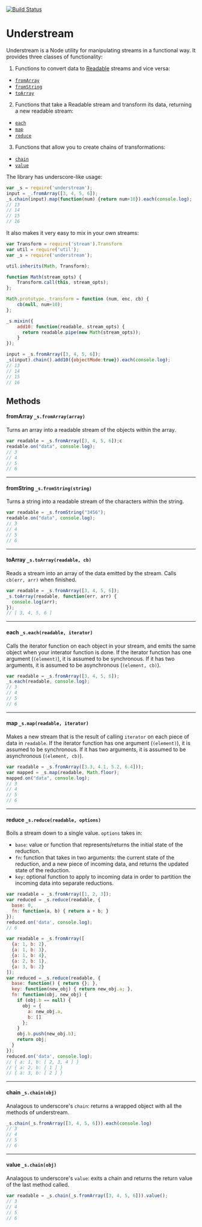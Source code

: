 [![Build Status](https://secure.travis-ci.org/Clever/understream.png)](http://travis-ci.org/Clever/understream)

# Understream

Understream is a Node utility for manipulating streams in a functional way.
It provides three classes of functionality:

1. Functions to convert data to [Readable](http://nodejs.org/api/stream.html#stream_class_stream_readable) streams and vice versa:
  * [`fromArray`](#fromArray)
  * [`fromString`](#fromArray)
  * [`toArray`](#toArray)

2. Functions that take a Readable stream and transform its data, returning a new readable stream:

  * [`each`](#each)
  * [`map`](#map)
  * [`reduce`](#map)


3. Functions that allow you to create chains of transformations:

  * [`chain`](#chain)
  * [`value`](#value)

The library has underscore-like usage:

```javascript
var _s = require('understream');
input = _.fromArray([3, 4, 5, 6]);
_s.chain(input).map(function(num) {return num+10}).each(console.log);
// 13
// 14
// 15
// 16
```

It also makes it very easy to mix in your own streams:

```javascript
var Transform = require('stream').Transform
var util = require('util');
var _s = require('understream');

util.inherits(Math, Transform);

function Math(stream_opts) {
    Transform.call(this, stream_opts);
};

Math.prototype._transform = function (num, enc, cb) {
    cb(null, num+10);
};

_s.mixin({
    add10: function(readable, stream_opts) {
      return readable.pipe(new Math(stream_opts));
    }
});

input = _s.fromArray([3, 4, 5, 6]);
_s(input).chain().add10({objectMode:true}).each(console.log);
// 13
// 14
// 15
// 16
```

## Methods

#### <a name="fromArray">fromArray</a> `_s.fromArray(array)`

Turns an array into a readable stream of the objects within the array.

```javascript
var readable = _s.fromArray([3, 4, 5, 6]);c
readable.on("data", console.log);
// 3
// 4
// 5
// 6
```

---
#### <a name="fromString">fromString</a> `_s.fromString(string)`

Turns a string into a readable stream of the characters within the string.

```javascript
var readable = _s.fromString("3456");
readable.on("data", console.log);
// 3
// 4
// 5
// 6
```

---
#### <a name="toArray">toArray</a> `_s.toArray(readable, cb)`

Reads a stream into an array of the data emitted by the stream.
Calls `cb(err, arr)` when finished.

```javascript
var readable = _s.fromArray([3, 4, 5, 6]);
_s.toArray(readable, function(err, arr) {
  console.log(arr);
});
// [ 3, 4, 5, 6 ]
```

---
#### <a name="each">each</a> `_s.each(readable, iterator)`

Calls the iterator function on each object in your stream, and emits the same object when your interator function is done.
If the iterator function has one argument (`(element)`), it is assumed to be synchronous.
If it has two arguments, it is assumed to be asynchronous (`(element, cb)`).

```javascript
var readable = _s.fromArray([3, 4, 5, 6]);
_s.each(readable, console.log);
// 3
// 4
// 5
// 6
```

---
#### <a name="map">map</a> `_s.map(readable, iterator)`

Makes a new stream that is the result of calling `iterator` on each piece of data in `readable`.
If the iterator function has one argument (`(element)`), it is assumed to be synchronous.
If it has two arguments, it is assumed to be asynchronous (`(element, cb)`).

```javascript
var readable = _s.fromArray([3.3, 4.1, 5.2, 6.4]));
var mapped = _s.map(readable, Math.floor);
mapped.on("data", console.log);
// 3
// 4
// 5
// 6
```

---
#### <a name="reduce">reduce</a> `_s.reduce(readable, options)`

Boils a stream down to a single value. `options` takes in:
* `base`: value or function that represents/returns the initial state of the reduction.
* `fn`: function that takes in two arguments: the current state of the reduction, and a new piece of incoming data, and returns the updated state of the reduction.
* `key`: optional function to apply to incoming data in order to partition the incoming data into separate reductions.

```javascript
var readable = _s.fromArray([1, 2, 3]);
var reduced = _s.reduce(readable, {
  base: 0,
  fn: function(a, b) { return a + b; }
});
reduced.on('data', console.log);
// 6
```

```javascript
var readable = _s.fromArray([
  {a: 1, b: 2},
  {a: 1, b: 3},
  {a: 1, b: 4},
  {a: 2, b: 1},
  {a: 3, b: 2}
]);
var reduced = _s.reduce(readable, {
  base: function() { return {}; },
  key: function(new_obj) { return new_obj.a; },
  fn: function(obj, new_obj) {
    if (obj.b == null) {
      obj = {
        a: new_obj.a,
        b: []
      };
    }
    obj.b.push(new_obj.b);
    return obj;
  }
});
reduced.on('data', console.log);
// { a: 1, b: [ 2, 3, 4 ] }
// { a: 2, b: [ 1 ] }
// { a: 3, b: [ 2 ] }
```

---
#### <a name="chain">chain</a> `_s.chain(obj)`

Analagous to underscore's `chain`: returns a wrapped object with all the methods of understream.

```javascript
_s.chain(_s.fromArray([3, 4, 5, 6])).each(console.log)
// 3
// 4
// 5
// 6
```

---
#### <a name="value">value</a> `_s.chain(obj)`

Analagous to underscore's `value`: exits a chain and returns the return value of the last method called.

```javascript
var readable = _s.chain(_s.fromArray([3, 4, 5, 6])).value();
// 3
// 4
// 5
// 6
```



<!---
### Run
### Duplex
### Readable
### Defaults
### Pipe

### Batch (transform)
`.batch(size)`

Creates batches out of the objects in your stream. Takes in objects, outputs arrays of those objects.

```javascript
_.stream([3, 4, 5, 6]).batch(3).each(console.log).run()
# [3, 4, 5]
# [6]
```

### File (transform)
`.file(filepath)`

Streams the content out of a file.

```javascript
_.stream().file(path_to_file).split('\n').each(console.log).run()
# line1
# line2
# line3
# ...
```

### Filter
`.each(iterator)`

Calls the iterator for each object in your stream, passing through only the values that pass a truth test (iterator).

```javascript
_.stream([3, 4, 5, 6]).filter(function (n) { return n > 4 }).each(console.log).run()
# 5
# 6
```

### First
`.first([n])`

Passes through only the first `n` objects. If called with no arguments, assumes `n` is `1`.

Passes through only the first object in the stream. Passing `n` will pass through the first `n` objects.

```javascript
_.stream([3, 4, 5, 6]).first(2).each(console.log).run()
# 3
# 4
```

### GroupBy

### Invoke

### Join

### Process

### Progress

### Queue

### Reduce

### Spawn

### Split

### Uniq

### Where
--!>